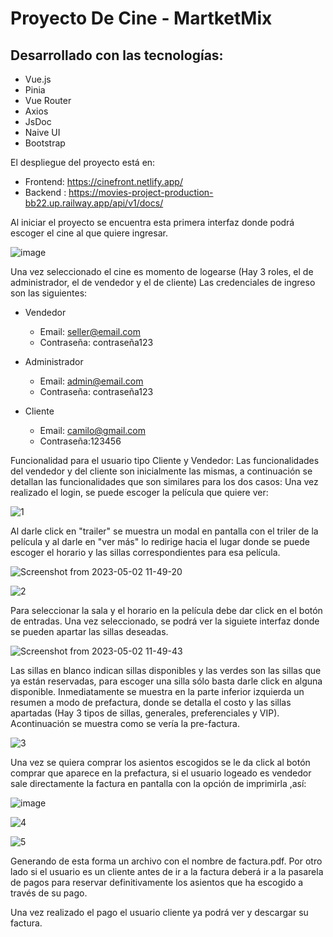 # Proyecto De Cine - MartketMix
## Desarrollado con las tecnologías:

  - Vue.js 
  - Pinia 
  - Vue Router
  - Axios
  - JsDoc
  - Naive UI
  - Bootstrap


El despliegue del proyecto está en:
  
  - Frontend: https://cinefront.netlify.app/
  - Backend : https://movies-project-production-bb22.up.railway.app/api/v1/docs/

Al iniciar el proyecto se encuentra esta primera interfaz donde podrá escoger el cine al que quiere ingresar.

![image](https://user-images.githubusercontent.com/71667791/235728010-438e362e-4200-4842-8cc5-f6a20ff50f40.png)

Una vez seleccionado el cine es momento de logearse (Hay 3 roles, el de administrador, el de vendedor y el de cliente) Las credenciales de ingreso son las siguientes:

- Vendedor

  - Email: seller@email.com
  - Contraseña: contraseña123

- Administrador

  - Email: admin@email.com
  - Contraseña: contraseña123

- Cliente
  - Email: camilo@gmail.com
  - Contraseña:123456

Funcionalidad para el usuario tipo Cliente y Vendedor:
Las funcionalidades del vendedor y del cliente son inicialmente las mismas, a continuación se detallan las funcionalidades que son similares para los dos casos:
Una vez realizado el login, se puede escoger la película que quiere ver:

![1](https://user-images.githubusercontent.com/82120052/235732248-dc996bba-efc3-4a34-a1ce-a7103d94a50c.png)


Al darle click en "trailer" se muestra un modal en pantalla con el triler de la película y al darle en "ver más" lo redirige hacia el lugar donde se puede escoger el horario y las sillas correspondientes para esa película.

![Screenshot from 2023-05-02 11-49-20](https://user-images.githubusercontent.com/82120052/235732280-4bdef9c5-0fb0-472b-8fc8-9b31c5f01994.png)

![2](https://user-images.githubusercontent.com/82120052/235732330-ba294902-a96d-49ae-bed4-a1955c9a8501.png)


Para seleccionar la sala y el horario en la película debe dar click en el botón de entradas. Una vez seleccionado, se podrá ver la siguiete interfaz donde se pueden apartar las sillas deseadas.

![Screenshot from 2023-05-02 11-49-43](https://user-images.githubusercontent.com/82120052/235732377-ef6a0c27-d7c7-4ae7-aa7d-7916cefa371e.png)


Las sillas en blanco indican sillas disponibles y las verdes son las sillas que ya están reservadas, para escoger una silla sólo basta darle click en alguna disponible.
Inmediatamente se muestra en la parte inferior izquierda un resumen a modo de prefactura, donde se detalla el costo y las sillas apartadas (Hay 3 tipos de sillas, generales, preferenciales y VIP). Acontinuación se muestra como se vería la pre-factura.

![3](https://user-images.githubusercontent.com/82120052/235732392-3adeb547-fcea-4095-a4dc-8bb57d78323a.png)

Una vez se quiera comprar los asientos escogidos se le da click al botón comprar que aparece en la prefactura, si el usuario logeado es vendedor sale directamente la factura en pantalla con la opción de imprimirla ,así:

![image](https://user-images.githubusercontent.com/71667791/235727062-fd961b54-9641-4d13-8071-391ac3347eb2.png)

![4](https://user-images.githubusercontent.com/82120052/235733098-0c183ed6-06d8-4f2c-97f2-9b214a619975.png)


![5](https://user-images.githubusercontent.com/82120052/235732834-8f2d9a4c-6e3b-493b-808c-b9dfd5e960aa.png)

Generando de esta forma un archivo con el nombre de factura.pdf.
Por otro lado si el usuario es un cliente antes de ir a la factura deberá ir a la pasarela de pagos para reservar definitivamente los asientos que ha escogido a través de su pago.


Una vez realizado el pago el usuario cliente ya podrá ver y descargar su factura.
